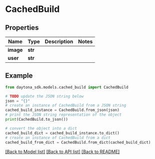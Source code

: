 # CachedBuild


## Properties

Name | Type | Description | Notes
------------ | ------------- | ------------- | -------------
**image** | **str** |  | 
**user** | **str** |  | 

## Example

```python
from daytona_sdk.models.cached_build import CachedBuild

# TODO update the JSON string below
json = "{}"
# create an instance of CachedBuild from a JSON string
cached_build_instance = CachedBuild.from_json(json)
# print the JSON string representation of the object
print(CachedBuild.to_json())

# convert the object into a dict
cached_build_dict = cached_build_instance.to_dict()
# create an instance of CachedBuild from a dict
cached_build_from_dict = CachedBuild.from_dict(cached_build_dict)
```
[[Back to Model list]](../README.md#documentation-for-models) [[Back to API list]](../README.md#documentation-for-api-endpoints) [[Back to README]](../README.md)


